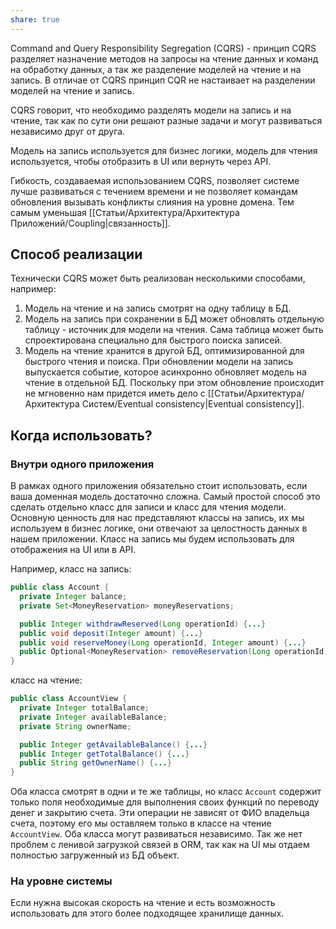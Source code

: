 ```yaml
---
share: true
---
```


Command and Query Responsibility Segregation (CQRS) - принцип CQRS разделяет назначение методов на запросы на чтение данных и команд на обработку данных, а так же разделение моделей на чтение и на запись.
В отличае от CQRS принцип CQR не настаивает на разделении моделей на чтение и запись.

CQRS говорит, что необходимо разделять модели на запись и на чтение, так как по сути они решают разные задачи и могут развиваться независимо друг от друга.

Модель на запись используется для бизнес логики, модель для чтения используется, чтобы отобразить в UI или вернуть через API.

Гибкость, создаваемая использованием CQRS, позволяет системе лучше развиваться с течением времени и не позволяет командам обновления вызывать конфликты слияния на уровне домена. Тем самым уменьшая [[Статьи/Архитектура/Архитектура Приложений/Coupling|связанность]].

## Способ реализации
Технически CQRS может быть реализован несколькими способами, например:
1. Модель на чтение и на запись смотрят на одну таблицу в БД.
2. Модель на запись при сохранении в БД может обновлять отдельную таблицу - источник для модели на чтения. Сама таблица может быть спроектирована специально для быстрого поиска записей.
3. Модель на чтение хранится в другой БД, оптимизированной для быстрого чтения и поиска. При обновлении модели на запись выпускается событие, которое асинхронно обновляет модель на чтение в отдельной БД. Поскольку при этом обновление происходит не мгновенно нам придется иметь дело с [[Статьи/Архитектура/Архитектура Систем/Eventual consistency|Eventual consistency]].

## Когда использовать?

### Внутри одного приложения
В рамках одного приложения обязательно стоит использовать, если ваша доменная модель достаточно сложна. Самый простой способ это сделать отдельно класс для записи и класс для чтения модели. Основную ценность для нас представляют классы на запись, их мы используем в бизнес логике, они отвечают за целостность данных в нашем приложении. Класс на запись мы будем использовать для отображения на UI или в API.

Например, класс на запись:
```java
public class Account {
  private Integer balance;
  private Set<MoneyReservation> moneyReservations;

  public Integer withdrawReserved(Long operationId) {...}
  public void deposit(Integer amount) {...}
  public void reserveMoney(Long operationId, Integer amount) {...}
  public Optional<MoneyReservation> removeReservation(Long operationId) {...}
}
```

класс на чтение:
```java
public class AccountView {
  private Integer totalBalance;
  private Integer availableBalance;
  private String ownerName;

  public Integer getAvailableBalance() {...}
  public Integer getTotalBalance() {...}
  public String getOwnerName() {...}
}
```
Оба класса смотрят в одни и те же таблицы, но класс `Account` содержит только поля необходимые для выполнения своих функций по переводу денег и закрытию счета. Эти операции не зависят от ФИО владельца счета, поэтому его мы оставляем только в классе на чтение `AccountView`. Оба класса могут развиваться независимо. Так же нет проблем с ленивой загрузкой связей в ORM, так как на UI мы отдаем полностью загруженный из БД объект.

### На уровне системы
Если нужна высокая скорость на чтение и есть возможность использовать для этого более подходящее хранилище данных. 